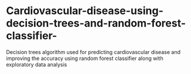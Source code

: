 # Cardiovascular-disease-using-decision-trees-and-random-forest-classifier-
Decision trees algorithm used for predicting cardiovascular disease and improving the accuracy using random forest classifier along with  exploratory data analysis
